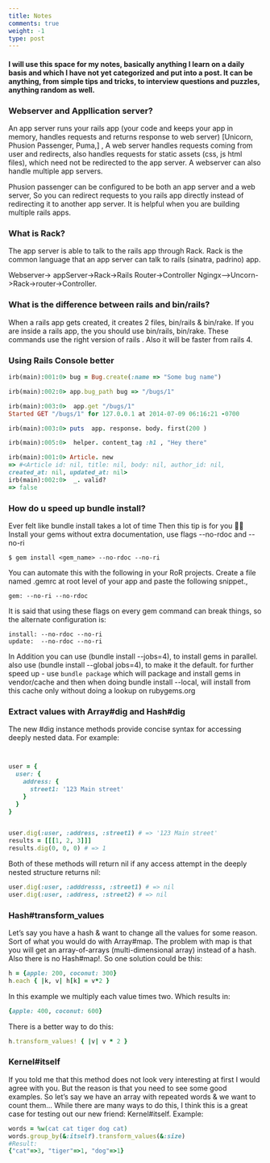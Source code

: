 ```yaml
---
title: Notes
comments: true
weight: -1
type: post
---
```


#### I will use this space for my notes, basically anything I learn on a daily basis and which I have not yet categorized and put into a post. It can be anything, from simple tips and tricks, to interview questions and puzzles, anything random as well.

###  Webserver and Appllication server?


An app server runs your rails app (your code and keeps your app in memory, handles requests and returns response to web server) [Unicorn, Phusion Passenger, Puma,] ,
A web server handles requests coming from user and redirects, also handles requests for static assets (css, js html files), which need not be redirected to the app server. A webserver can also handle multiple app servers.

Phusion passenger can be configured to be both an app server and a web server, So you can redirect requests to you rails app directly instead of redirecting it to another app server. It is helpful when you are building multiple rails apps. 

### What is Rack? 

The app server is able to talk to the rails app through Rack. Rack is the common language that an app server can talk to rails (sinatra, padrino) app. 

Webserver-> appServer->Rack->Rails Router->Controller
Ngingx-->Uncorn->Rack->router->Controller.

### What is the difference between rails and bin/rails?

When a rails app gets created, it creates 2 files, bin/rails & bin/rake. If you are inside a rails app, the you should use bin/rails, bin/rake. These commands use the right version of rails . Also it will be faster from rails 4. 


### Using Rails Console better
```ruby 
irb(main):001:0> bug = Bug.create(:name => "Some bug name")

irb(main):002:0> app.bug_path bug => "/bugs/1"

irb(main):003:0>  app.get "/bugs/1"
Started GET "/bugs/1" for 127.0.0.1 at 2014-07-09 06:16:21 -0700

irb(main):003:0> puts  app. response. body. first(200 )

irb(main):005:0>  helper. content_tag :h1 , "Hey there"

irb(main):001:0> Article. new
=> #<Article id: nil, title: nil, body: nil, author_id: nil,
created_at: nil, updated_at: nil>
irb(main):002:0>  _. valid?
=> false
```


### How do u speed up bundle install?

Ever felt like bundle install takes a lot of time 
Then this tip is for you 👨‍💻
Install your gems without extra documentation, use flags --no-rdoc and --no-ri
```shell
$ gem install <gem_name> --no-rdoc --no-ri
```

You can automate this with the following in your RoR projects.
Create a file named .gemrc at root level of your app and paste the following snippet.,
```shell
gem: --no-ri --no-rdoc
```
It is said that using these flags on every gem command can break things, so the alternate configuration is:
```shell
install: --no-rdoc --no-ri 
update:  --no-rdoc --no-ri
```


In Addition you can use (bundle install --jobs=4), to install gems in parallel. also use (bundle install --global jobs=4), to make it the default.
for further speed up - use `bundle package` which will package and install gems in vendor/cache and then when doing bundle install --local, will install from this cache only without doing a lookup on rubygems.org


### Extract values with Array#dig and Hash#dig
The new #dig instance methods provide concise syntax for accessing deeply nested data. For example:
```ruby


user = {
  user: {
    address: {
      street1: '123 Main street'
    }
  }
}


user.dig(:user, :address, :street1) # => '123 Main street'
results = [[[1, 2, 3]]]
results.dig(0, 0, 0) # => 1
```
Both of these methods will return nil if any access attempt in the deeply nested structure returns nil:
```ruby
user.dig(:user, :adddresss, :street1) # => nil
user.dig(:user, :address, :street2) # => nil
```
### Hash#transform_values
Let’s say you have a hash & want to change all the values for some reason.
Sort of what you would do with Array#map.
The problem with map is that you will get an array-of-arrays (multi-dimensional array) instead of a hash. Also there is no Hash#map!.
So one solution could be this:
```ruby
h = {apple: 200, coconut: 300}
h.each { |k, v| h[k] = v*2 }
```
In this example we multiply each value times two.
Which results in:
```ruby
{apple: 400, coconut: 600}
```
There is a better way to do this:
```ruby
h.transform_values! { |v| v * 2 }
```

### Kernel#itself
If you told me that this method does not look very interesting at first I would agree with you.
But the reason is that you need to see some good examples.
So let’s say we have an array with repeated words & we want to count them…
While there are many ways to do this, I think this is a great case for testing out our new friend: Kernel#itself.
Example:
```ruby
words = %w(cat cat tiger dog cat)
words.group_by(&:itself).transform_values(&:size)
#Result:
{"cat"=>3, "tiger"=>1, "dog"=>1}
```



